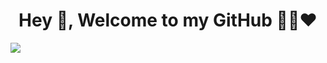 ### <h1 align="center">Hey 👋, Welcome to my GitHub 👨‍💻❤️</h1>

![](http://github-profile-summary-cards.vercel.app/api/cards/repos-per-language?username=jeeteshsurana&theme=default)

<!--
**jeeteshsurana/jeeteshsurana** is a ✨ _special_ ✨ repository because its `README.md` (this file) appears on your GitHub profile.

Here are some ideas to get you started:

- 🔭 I’m currently working on ...
- 🌱 I’m currently learning ...
- 👯 I’m looking to collaborate on ...
- 🤔 I’m looking for help with ...
- 💬 Ask me about ...
- 📫 How to reach me: ...
- 😄 Pronouns: ...
- ⚡ Fun fact: ...
-->
